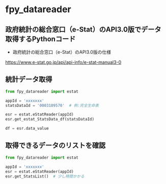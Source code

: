 # fpy_datareader

## 政府統計の総合窓口（e-Stat）のAPI3.0版でデータ取得するPythonコード

- 政府統計の総合窓口（e-Stat）のAPI3.0版の仕様

https://www.e-stat.go.jp/api/api-info/e-stat-manual3-0

## 統計データ取得

```Python
from fpy_datareader import estat

appId = 'xxxxxxx'
statsDataId = '0003109570'  # 例:完全生命表

esr = estat.eStatReader(appId)
esr.get_estat_StatsData_df(statsDataId)

df = esr.data_value
```

## 取得できるデータのリストを確認

```Python
from fpy_datareader import estat

appId = 'xxxxxxx'
esr = estat.eStatReader(appId)
esr.get_StatsList()  # 少し時間かかる
```
